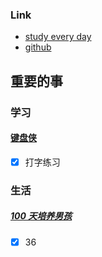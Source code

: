 ### Link
- [study every day](https://github.com/cuixiaorui/study-every-day/issues)
- [github](https://github.com/jtr354)

## 重要的事

### 学习
#### [键盘侠](https://appewiejl9g3764.h5.xiaoeknow.com/p/course/ecourse/course_28y3lTEa0pnA2HVLtZiz1vQ2kH4)
- [x] 打字练习


### 生活
##### [100 天培养男孩](https://github.com/JTR354/raising-boys)
- [x] 36
